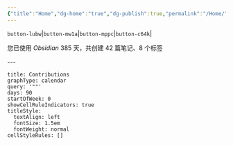 ```yaml
---
{"title":"Home","dg-home":"true","dg-publish":true,"permalink":"/Home/","tags":["gardenEntry"],"dgPassFrontmatter":true,"noteIcon":"","created":"2024-01-11T15:48:18.370+08:00","updated":"2024-01-26T11:09:28.000+08:00"}
---
```



`button-lubw`|`button-mw1a`|`button-mppc`|`button-c64k`|

<p><span> 您已使用 <em>Obsidian</em> 385 天，共创建 42 篇笔记、8 个标签</span></p>
---

```contributionGraph
title: Contributions
graphType: calendar
query: '""'
days: 90
startOfWeek: 0
showCellRuleIndicators: true
titleStyle:
  textAlign: left
  fontSize: 1.5em
  fontWeight: normal
cellStyleRules: []

```




